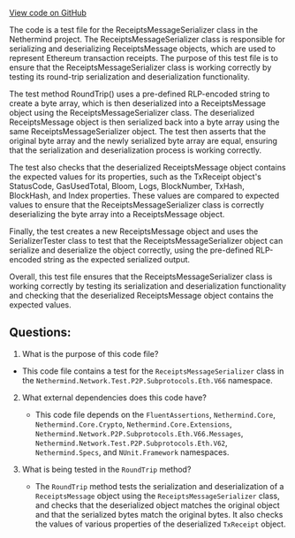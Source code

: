 [View code on GitHub](https://github.com/NethermindEth/nethermind/src/Nethermind/Nethermind.Network.Test/P2P/Subprotocols/Eth/V66/ReceiptsMessageSerializerTests.cs)

The code is a test file for the ReceiptsMessageSerializer class in the Nethermind project. The ReceiptsMessageSerializer class is responsible for serializing and deserializing ReceiptsMessage objects, which are used to represent Ethereum transaction receipts. The purpose of this test file is to ensure that the ReceiptsMessageSerializer class is working correctly by testing its round-trip serialization and deserialization functionality.

The test method RoundTrip() uses a pre-defined RLP-encoded string to create a byte array, which is then deserialized into a ReceiptsMessage object using the ReceiptsMessageSerializer class. The deserialized ReceiptsMessage object is then serialized back into a byte array using the same ReceiptsMessageSerializer object. The test then asserts that the original byte array and the newly serialized byte array are equal, ensuring that the serialization and deserialization process is working correctly.

The test also checks that the deserialized ReceiptsMessage object contains the expected values for its properties, such as the TxReceipt object's StatusCode, GasUsedTotal, Bloom, Logs, BlockNumber, TxHash, BlockHash, and Index properties. These values are compared to expected values to ensure that the ReceiptsMessageSerializer class is correctly deserializing the byte array into a ReceiptsMessage object.

Finally, the test creates a new ReceiptsMessage object and uses the SerializerTester class to test that the ReceiptsMessageSerializer object can serialize and deserialize the object correctly, using the pre-defined RLP-encoded string as the expected serialized output.

Overall, this test file ensures that the ReceiptsMessageSerializer class is working correctly by testing its serialization and deserialization functionality and checking that the deserialized ReceiptsMessage object contains the expected values.
## Questions: 
 1. What is the purpose of this code file?
   - This code file contains a test for the `ReceiptsMessageSerializer` class in the `Nethermind.Network.Test.P2P.Subprotocols.Eth.V66` namespace.

2. What external dependencies does this code have?
   - This code file depends on the `FluentAssertions`, `Nethermind.Core`, `Nethermind.Core.Crypto`, `Nethermind.Core.Extensions`, `Nethermind.Network.P2P.Subprotocols.Eth.V66.Messages`, `Nethermind.Network.Test.P2P.Subprotocols.Eth.V62`, `Nethermind.Specs`, and `NUnit.Framework` namespaces.

3. What is being tested in the `RoundTrip` method?
   - The `RoundTrip` method tests the serialization and deserialization of a `ReceiptsMessage` object using the `ReceiptsMessageSerializer` class, and checks that the deserialized object matches the original object and that the serialized bytes match the original bytes. It also checks the values of various properties of the deserialized `TxReceipt` object.